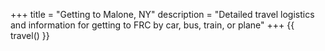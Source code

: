 +++
title =  "Getting to Malone, NY"
description = "Detailed travel logistics and information for getting to FRC by car, bus, train, or plane"
+++
{{ travel() }}
